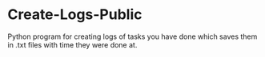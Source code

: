 # Create-Logs-Public
Python program for creating logs of tasks you have done which saves them in .txt files with time they were done at.
